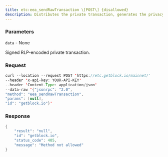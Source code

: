 ```yaml
---
title: etc:eea_sendRawTransaction \[POST\] {disallowed}
description: Distributes the private transaction, generates the privacy markertransaction and submits it to the transaction pool, and returns thetransaction hash of the privacy marker transaction.The signed transaction passed as an input parameter includes theprivateFrom, privateFor or privacyGroupId, and restriction fields.The gas and gasPrice are used by the privacy marker transaction not theprivate transaction itself.To avoid exposing your private key, create signed transactions offlineand send the signed transaction data using eea_sendRawTransaction.
---
```


### Parameters


`data` - None

Signed RLP-encoded private transaction.

### Request

``` java
curl --location --request POST 'https://etc.getblock.io/mainnet/' 
--header 'x-api-key: YOUR-API-KEY' 
--header 'Content-Type: application/json' 
--data-raw '{"jsonrpc": "2.0",
"method": "eea_sendRawTransaction",
"params": [null],
"id": "getblock.io"}'
```

###  Response

``` java
{
    "result": "null",
    "id": "getblock.io",
    "status_code": 405,
    "message": "Method not allowed"
}
```

